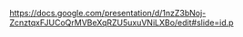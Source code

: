 https://docs.google.com/presentation/d/1nzZ3bNoj-ZcnztqxFJUCoQrMVBeXqRZU5uxuVNiLXBo/edit#slide=id.p
